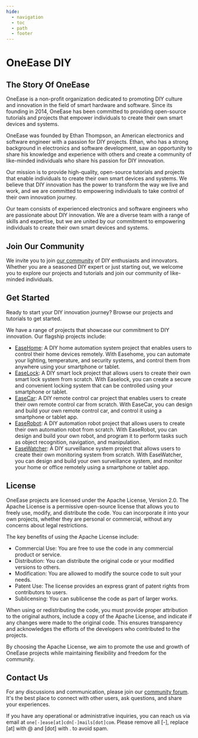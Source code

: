```yaml
---
hide:
  - navigation
  - toc
  - path
  - footer
---
```


# OneEase DIY 

## The Story Of  OneEase

OneEase is a non-profit organization dedicated to promoting DIY culture and innovation in the field
of smart hardware and software. Since its founding in 2014, OneEase has been committed to providing
open-source tutorials and projects that empower individuals to create their own smart devices and
systems.

OneEase was founded by Ethan Thompson, an American electronics and software engineer with a passion
for DIY projects. Ethan, who has a strong background in electronics and software development, saw an
opportunity to share his knowledge and experience with others and create a community of
like-minded individuals who share his passion for DIY innovation.

Our mission is to provide high-quality, open-source tutorials and projects that enable
individuals to create their own smart devices and systems. We believe that DIY innovation has
the power to transform the way we live and work, and we are committed to empowering individuals
to take control of their own innovation journey.

Our team consists of experienced electronics and software engineers who are passionate about DIY
innovation. We are a diverse team with a range of skills and expertise, but we are united by our
commitment to empowering individuals to create their own smart devices and systems.

## Join Our Community

We invite you to join [our community](/community) of DIY enthusiasts and innovators. Whether you are a
seasoned DIY expert or just starting out, we welcome you to explore our projects and tutorials
and join our community of like-minded individuals.


## Get Started

Ready to start your DIY innovation journey? Browse our projects and tutorials to get started.

We have a range of projects that showcase our commitment to DIY innovation. Our flagship
projects include:

* [EaseHome](/easehome): A DIY home automation system project that enables users to control their home devices remotely. With Easehome, you can automate your lighting, temperature, and security systems, and control them from anywhere using your smartphone or tablet.
* [EaseLock](/easelock): A DIY smart lock project that allows users to create their own smart lock system from scratch. With Easelock, you can create a secure and convenient locking system that can be controlled using your smartphone or tablet.
* [EaseCar](/easecar): A DIY remote control car project that enables users to create their own remote control car from scratch. With EaseCar, you can design and build your own remote control car, and control it using a smartphone or tablet app.
* [EaseRobot](/easerobot): A DIY automation robot project that allows users to create their own automation robot from scratch. With EaseRobot, you can design and build your own robot, and program it to perform tasks such as object recognition, navigation, and manipulation.
* [EaseWatcher](/easewatcher):  A DIY surveillance system project that allows users to create their own monitoring system from scratch. With EaseWatcher, you can design and build your own surveillance system, and monitor your home or office remotely using a smartphone or tablet app.

## License

OneEase projects are licensed under the Apache License, Version 2.0. The Apache License is a permissive open-source license that allows you to freely use, modify, and distribute the code. You can incorporate it into your own projects, whether they are personal or commercial, without any concerns about legal restrictions.

The key benefits of using the Apache License include:

* Commercial Use: You are free to use the code in any commercial product or service.
* Distribution: You can distribute the original code or your modified versions to others.
* Modification: You are allowed to modify the source code to suit your needs.
* Patent Use: The license provides an express grant of patent rights from contributors to users.
* Sublicensing: You can sublicense the code as part of larger works.

When using or redistributing the code, you must provide proper attribution to the original authors, include a copy of the Apache License, and indicate if any changes were made to the original code. This ensures transparency and acknowledges the efforts of the developers who contributed to the projects.

By choosing the Apache License, we aim to promote the use and growth of OneEase projects while maintaining flexibility and freedom for the community.

## Contact Us
For any discussions and communication, please join our [community forum](/community). It's the best place to connect with other users, ask questions, and share your experiences.

If you have any operational or administrative inquiries, you can reach us via email at ```one[-]ease[at]cdn[-]mails[dot]com```. Please remove all [-], replace [at] with @ and [dot] with . to avoid spam.








